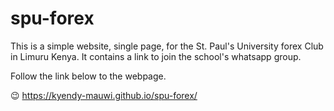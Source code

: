 # spu-forex

This is a simple website, single page, for the St. Paul's University forex Club in Limuru Kenya.
It contains a link to join the school's whatsapp group.

Follow the link below to the webpage.

:wink:  https://kyendy-mauwi.github.io/spu-forex/
